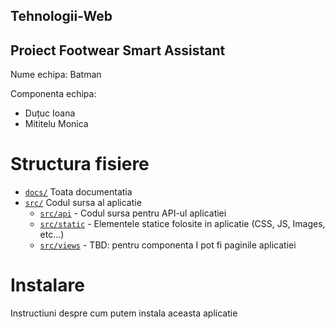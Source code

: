 ## Tehnologii-Web
Proiect Footwear Smart Assistant
---

Nume echipa: Batman

Componenta echipa:

* Duțuc Ioana
* Mititelu Monica

# Structura fisiere

* [`docs/`](/docs) Toata documentatia
* [`src/`](/src) Codul sursa al aplicatie
    * [`src/api`](/src/api) - Codul sursa pentru API-ul aplicatiei
    * [`src/static`](/src/static) - Elementele statice folosite in aplicatie (CSS, JS, Images, etc...)
    * [`src/views`](/src/views) - TBD: pentru componenta I pot fi paginile aplicatiei


# Instalare

Instructiuni despre cum putem instala aceasta aplicatie
